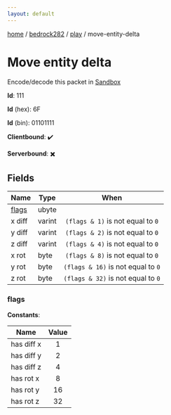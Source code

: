 ```yaml
---
layout: default
---
```


[home](/)  /  [bedrock282](/protocol/bedrock282)  /  [play](/protocol/bedrock282/play)  /  move-entity-delta

# Move entity delta

Encode/decode this packet in [Sandbox](../../../sandbox/bedrock282#Play.MoveEntityDelta)

**Id**: 111

**Id** (hex): 6F

**Id** (bin): 01101111

**Clientbound**: ✔️

**Serverbound**: ✖️

## Fields

Name | Type | When
---|---|:---:
[flags](#flags) | ubyte | 
x diff | varint | <code>(flags & 1)</code> is not equal to <code>0</code>
y diff | varint | <code>(flags & 2)</code> is not equal to <code>0</code>
z diff | varint | <code>(flags & 4)</code> is not equal to <code>0</code>
x rot | byte | <code>(flags & 8)</code> is not equal to <code>0</code>
y rot | byte | <code>(flags & 16)</code> is not equal to <code>0</code>
z rot | byte | <code>(flags & 32)</code> is not equal to <code>0</code>

### flags

**Constants**:

Name | Value
---|:---:
has diff x | 1
has diff y | 2
has diff z | 4
has rot x | 8
has rot y | 16
has rot z | 32

